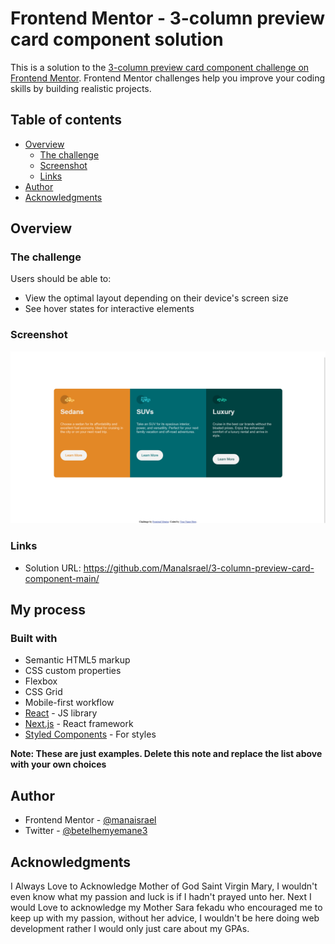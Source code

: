 # Frontend Mentor - 3-column preview card component solution

This is a solution to the [3-column preview card component challenge on Frontend Mentor](https://www.frontendmentor.io/challenges/3column-preview-card-component-pH92eAR2-). Frontend Mentor challenges help you improve your coding skills by building realistic projects. 

## Table of contents

- [Overview](#overview)
  - [The challenge](#the-challenge)
  - [Screenshot](#screenshot)
  - [Links](#links)
- [Author](#author)
- [Acknowledgments](#acknowledgments)

## Overview

### The challenge

Users should be able to:

- View the optimal layout depending on their device's screen size
- See hover states for interactive elements

### Screenshot

![](screenshot.png)


### Links

- Solution URL: https://github.com/ManaIsrael/3-column-preview-card-component-main/

## My process

### Built with

- Semantic HTML5 markup
- CSS custom properties
- Flexbox
- CSS Grid
- Mobile-first workflow
- [React](https://reactjs.org/) - JS library
- [Next.js](https://nextjs.org/) - React framework
- [Styled Components](https://styled-components.com/) - For styles

**Note: These are just examples. Delete this note and replace the list above with your own choices**


## Author

- Frontend Mentor - [@manaisrael](https://www.frontendmentor.io/profile/manaisrael)
- Twitter - [@betelhemyemane3](https://twitter.com/betelhemyemane3)

## Acknowledgments

I Always Love to Acknowledge Mother of God Saint Virgin Mary, I wouldn't even know what my passion and luck is if I hadn't prayed unto her. Next I would Love to acknowledge my Mother Sara fekadu who encouraged me to keep up with my passion, without her advice, I wouldn't be here doing web development rather I would only just care about my GPAs.
